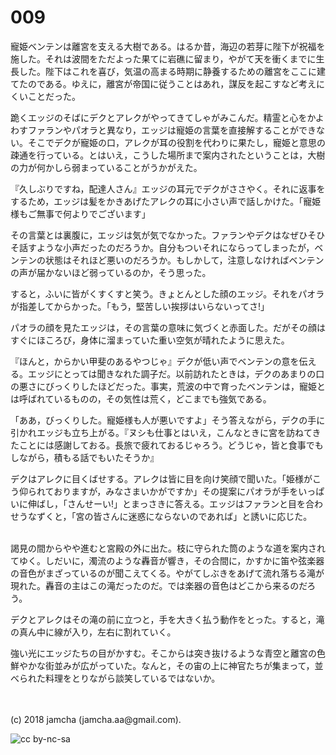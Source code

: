 # 009

寵姫ベンテンは離宮を支える大樹である。はるか昔，海辺の若芽に陛下が祝福を施した。それは波間をただよった果てに岩礁に留まり，やがて天を衝くまでに生長した。陛下はこれを喜び，気温の高まる時期に静養するための離宮をここに建てたのである。ゆえに，離宮が帝国に従うことはあれ，謀反を起こすなど考えにくいことだった。  

跪くエッジのそばにデクとアレクがやってきてしゃがみこんだ。精霊と心をかよわすファランやパオラと異なり，エッジは寵姫の言葉を直接解することができない。そこでデクが寵姫の口，アレクが耳の役割を代わりに果たし，寵姫と意思の疎通を行っている。とはいえ，こうした場所まで案内されたということは，大樹の力が何かしら弱まっていることがうかがえた。  

『久しぶりですね，配達人さん』エッジの耳元でデクがささやく。それに返事をするため，エッジは髪をかきあげたアレクの耳に小さい声で話しかけた。「寵姫様もご無事で何よりでございます」  

その言葉とは裏腹に，エッジは気が気でなかった。ファランやデクはなぜひそひそ話すような小声だったのだろうか。自分もついそれにならってしまったが，ベンテンの状態はそれほど悪いのだろうか。もしかして，注意しなければベンテンの声が届かないほど弱っているのか，そう思った。  

すると，ふいに皆がくすくすと笑う。きょとんとした顔のエッジ。それをパオラが指差してからかった。「もう，堅苦しい挨拶はいらないってさ!」  

パオラの顔を見たエッジは，その言葉の意味に気づくと赤面した。だがその顔はすぐにほころび，身体に溜まっていた重い空気が晴れたように思えた。  

『ほんと，からかい甲斐のあるやつじゃ』デクが低い声でベンテンの意を伝える。エッジにとっては聞きなれた調子だ。以前訪れたときは，デクのあまりの口の悪さにびっくりしたほどだった。事実，荒波の中で育ったベンテンは，寵姫とは呼ばれているものの，その気性は荒く，どこまでも強気である。  

「ああ，びっくりした。寵姫様も人が悪いですよ」そう答えながら，デクの手に引かれエッジも立ち上がる。『ヌシも仕事とはいえ，こんなときに宮を訪ねてきたことには感謝しておる。長旅で疲れておるじゃろう。どうじゃ，皆と食事でもしながら，積もる話でもいたそうか』  

デクはアレクに目くばせする。アレクは皆に目を向け笑顔で聞いた。「姫様がこう仰られておりますが，みなさまいかがですか」その提案にパオラが手をいっぱいに伸ばし，「さんせーい!」とまっさきに答える。エッジはファランと目を合わせうなずくと，「宮の皆さんに迷惑にならないのであれば」と誘いに応じた。  

<br>  
謁見の間からやや進むと宮殿の外に出た。枝に守られた筒のような道を案内されてゆく。しだいに，濁流のような轟音が響き，その合間に，かすかに笛や弦楽器の音色がまざっているのが聞こえてくる。やがてしぶきをあげて流れ落ちる滝が現れた。轟音の主はこの滝だったのだ。では楽器の音色はどこから来るのだろう。  

デクとアレクはその滝の前に立つと，手を大きく払う動作をとった。すると，滝の真ん中に線が入り，左右に割れていく。  

強い光にエッジたちの目がかすむ。そこからは突き抜けるような青空と離宮の色鮮やかな街並みが広がっていた。なんと，その宙の上に神官たちが集まって，並べられた料理をとりながら談笑しているではないか。  

<br>  
<br>  
(c) 2018 jamcha (jamcha.aa@gmail.com).  

![cc by-nc-sa](http://i.creativecommons.org/l/by-nc-sa/4.0/88x31.png)
